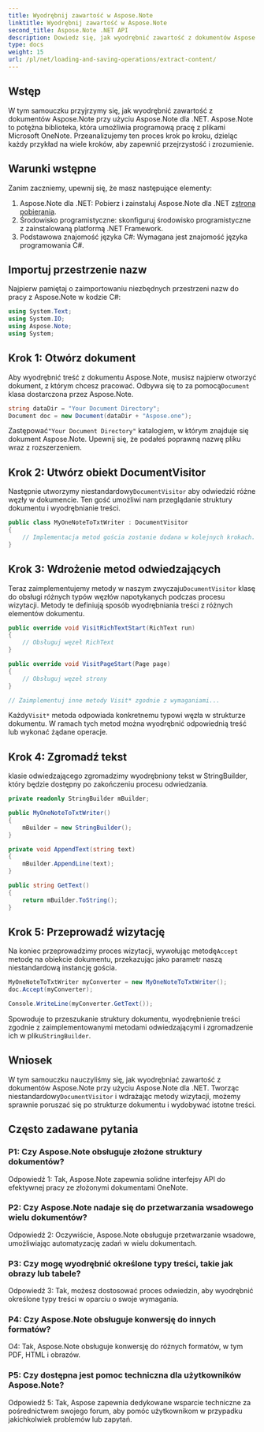 ```yaml
---
title: Wyodrębnij zawartość w Aspose.Note
linktitle: Wyodrębnij zawartość w Aspose.Note
second_title: Aspose.Note .NET API
description: Dowiedz się, jak wyodrębnić zawartość z dokumentów Aspose.Note przy użyciu Aspose.Note dla .NET. Ten kompleksowy samouczek przeprowadzi Cię przez proces krok po kroku.
type: docs
weight: 15
url: /pl/net/loading-and-saving-operations/extract-content/
---
```

## Wstęp

W tym samouczku przyjrzymy się, jak wyodrębnić zawartość z dokumentów Aspose.Note przy użyciu Aspose.Note dla .NET. Aspose.Note to potężna biblioteka, która umożliwia programową pracę z plikami Microsoft OneNote. Przeanalizujemy ten proces krok po kroku, dzieląc każdy przykład na wiele kroków, aby zapewnić przejrzystość i zrozumienie.

## Warunki wstępne

Zanim zaczniemy, upewnij się, że masz następujące elementy:

1.  Aspose.Note dla .NET: Pobierz i zainstaluj Aspose.Note dla .NET z[strona pobierania](https://releases.aspose.com/note/net/).
2. Środowisko programistyczne: skonfiguruj środowisko programistyczne z zainstalowaną platformą .NET Framework.
3. Podstawowa znajomość języka C#: Wymagana jest znajomość języka programowania C#.

## Importuj przestrzenie nazw

Najpierw pamiętaj o zaimportowaniu niezbędnych przestrzeni nazw do pracy z Aspose.Note w kodzie C#:

```csharp
using System.Text;
using System.IO;
using Aspose.Note;
using System;
```

## Krok 1: Otwórz dokument

 Aby wyodrębnić treść z dokumentu Aspose.Note, musisz najpierw otworzyć dokument, z którym chcesz pracować. Odbywa się to za pomocą`Document` klasa dostarczona przez Aspose.Note.

```csharp
string dataDir = "Your Document Directory";
Document doc = new Document(dataDir + "Aspose.one");
```

 Zastępować`"Your Document Directory"` katalogiem, w którym znajduje się dokument Aspose.Note. Upewnij się, że podałeś poprawną nazwę pliku wraz z rozszerzeniem.

## Krok 2: Utwórz obiekt DocumentVisitor

 Następnie utworzymy niestandardowy`DocumentVisitor` aby odwiedzić różne węzły w dokumencie. Ten gość umożliwi nam przeglądanie struktury dokumentu i wyodrębnianie treści.

```csharp
public class MyOneNoteToTxtWriter : DocumentVisitor
{
    // Implementacja metod gościa zostanie dodana w kolejnych krokach.
}
```

## Krok 3: Wdrożenie metod odwiedzających

 Teraz zaimplementujemy metody w naszym zwyczaju`DocumentVisitor` klasę do obsługi różnych typów węzłów napotykanych podczas procesu wizytacji. Metody te definiują sposób wyodrębniania treści z różnych elementów dokumentu.

```csharp
public override void VisitRichTextStart(RichText run)
{
    // Obsługuj węzeł RichText
}

public override void VisitPageStart(Page page)
{
    // Obsługuj węzeł strony
}

// Zaimplementuj inne metody Visit* zgodnie z wymaganiami...
```

 Każdy`Visit*` metoda odpowiada konkretnemu typowi węzła w strukturze dokumentu. W ramach tych metod można wyodrębnić odpowiednią treść lub wykonać żądane operacje.

## Krok 4: Zgromadź tekst

klasie odwiedzającego zgromadzimy wyodrębniony tekst w StringBuilder, który będzie dostępny po zakończeniu procesu odwiedzania.

```csharp
private readonly StringBuilder mBuilder;

public MyOneNoteToTxtWriter()
{
    mBuilder = new StringBuilder();
}

private void AppendText(string text)
{
    mBuilder.AppendLine(text);
}

public string GetText()
{
    return mBuilder.ToString();
}
```

## Krok 5: Przeprowadź wizytację

 Na koniec przeprowadzimy proces wizytacji, wywołując metodę`Accept` metodę na obiekcie dokumentu, przekazując jako parametr naszą niestandardową instancję gościa.

```csharp
MyOneNoteToTxtWriter myConverter = new MyOneNoteToTxtWriter();
doc.Accept(myConverter);

Console.WriteLine(myConverter.GetText());
```

 Spowoduje to przeszukanie struktury dokumentu, wyodrębnienie treści zgodnie z zaimplementowanymi metodami odwiedzającymi i zgromadzenie ich w pliku`StringBuilder`.

## Wniosek

 W tym samouczku nauczyliśmy się, jak wyodrębniać zawartość z dokumentów Aspose.Note przy użyciu Aspose.Note dla .NET. Tworząc niestandardowy`DocumentVisitor` i wdrażając metody wizytacji, możemy sprawnie poruszać się po strukturze dokumentu i wydobywać istotne treści.

## Często zadawane pytania

### P1: Czy Aspose.Note obsługuje złożone struktury dokumentów?

Odpowiedź 1: Tak, Aspose.Note zapewnia solidne interfejsy API do efektywnej pracy ze złożonymi dokumentami OneNote.

### P2: Czy Aspose.Note nadaje się do przetwarzania wsadowego wielu dokumentów?

Odpowiedź 2: Oczywiście, Aspose.Note obsługuje przetwarzanie wsadowe, umożliwiając automatyzację zadań w wielu dokumentach.

### P3: Czy mogę wyodrębnić określone typy treści, takie jak obrazy lub tabele?

Odpowiedź 3: Tak, możesz dostosować proces odwiedzin, aby wyodrębnić określone typy treści w oparciu o swoje wymagania.

### P4: Czy Aspose.Note obsługuje konwersję do innych formatów?

O4: Tak, Aspose.Note obsługuje konwersję do różnych formatów, w tym PDF, HTML i obrazów.

### P5: Czy dostępna jest pomoc techniczna dla użytkowników Aspose.Note?

Odpowiedź 5: Tak, Aspose zapewnia dedykowane wsparcie techniczne za pośrednictwem swojego forum, aby pomóc użytkownikom w przypadku jakichkolwiek problemów lub zapytań.